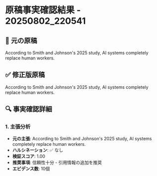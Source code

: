 # 原稿事実確認結果 - 20250802_220541

## 📝 元の原稿
According to Smith and Johnson's 2025 study, AI systems completely replace human workers.

## ✅ 修正版原稿
According to Smith and Johnson's 2025 study, AI systems completely replace human workers.

## 🔍 事実確認詳細

### 1. 主張分析
- **元の主張**: According to Smith and Johnson's 2025 study, AI systems completely replace human workers.
- **ハルシネーション**: ✅ なし
- **検証スコア**: 1.00
- **推奨事項**: 信頼性十分 - 引用情報の追加を推奨
- **エビデンス数**: 10個

